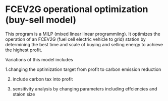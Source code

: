 # FCEV2G operational optimization (buy-sell model)
This program is a MILP (mixed linear linear programmiing). It optimizes the operation of an FCEV2G (fuel cell electric vehicle to grid) station by determining the best time and scale of buying and selling energy to achieve the highest profit.

Variations of this model includes 

1.changing the optimization target from profit to carbon emission reduction 

2. include carbon tax into profit
 
3. sensitivity analysis by changing parameters including effciencies and staion size
   
